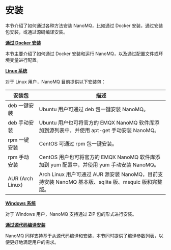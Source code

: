 # 安装

本节介绍了如何通过各种方法安装 NanoMQ，比如通过 Docker 安装，通过安装包安装，或通过源码编译安装。

**[通过 Docker 安装](./docker.md)**

本节主要介绍了如何通过 Docker 安装和运行 NanoMQ，以及通过配置文件或环境变量进行配置。 

**[Linux 系统](./packages.md)**

对于 Linux 用户，NanoMQ 目前提供以下安装包：

| 安装包           | 描述                                                         |
| ---------------- | ------------------------------------------------------------ |
| deb 一键安装     | Ubuntu 用户可通过 deb 包一键安装 NanoMQ。                    |
| deb 手动安装     | Ubuntu 用户也可将官方的 EMQX NanoMQ 软件库添加到源列表中，并使用 apt-get 手动安装 NanoMQ。 |
| rpm 一键安装     | CentOS 可通过 rpm 包一键安装。                               |
| rpm 手动安装     | CentOS 用户也可将官方的 EMQX NanoMQ 软件库添加到 yum 配置中，并使用 yum 手动安装 NanoMQ。 |
| AUR (Arch Linux) | Arch Linux 用户可通过 AUR 源安装 NanoMQ，目前支持安装 NanoMQ 基本版、sqlite 版、msquic 版和完整版。 |

[**Windows 系统**](./windows.md)

对于 Windows 用户，NanoMQ 支持通过 ZIP 包的形式进行安装。

**[通过源代码编译安装](./build-options.md)**

NanoMQ 同样支持基于从源代码编译和安装，本节同时提供了编译参数列表，以便更好地满足用户的需求。